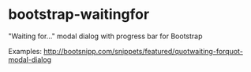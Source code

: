 bootstrap-waitingfor
====================

"Waiting for..." modal dialog with progress bar for Bootstrap

Examples: http://bootsnipp.com/snippets/featured/quotwaiting-forquot-modal-dialog
